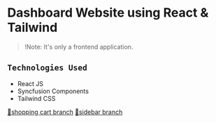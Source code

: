 # Dashboard Website using React & Tailwind
> !Note: It's only a frontend application.

## `Technologies Used`
 
 - React JS
 - Syncfusion Components
 - Tailwind CSS


[🛒shopping cart branch](https://dashboard-git-shopping-cart-adnankhan27.vercel.app )
[📃sidebar branch](https://dashboard-git-sidebar-adnankhan27.vercel.app )